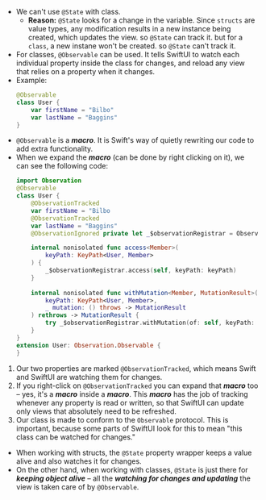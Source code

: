 - We can't use `@State` with class.
  - __Reason:__ `@State` looks for a change in the variable. Since `structs` are value types, any modification results in a new instance being created, which updates the view. so `@State` can track it. but for a `class`, a new instane won't be created. so `@State` can't track it.
- For classes, `@Observable` can be used. It tells SwiftUI to watch each individual property inside the class for changes, and reload any view that relies on a property when it changes.
- Example:
  ```swift
  @Observable
  class User {
      var firstName = "Bilbo"
      var lastName = "Baggins"
  }
- `@Observable` is a ***macro***. It is Swift's way of quietly rewriting our code to add extra functionality.
- When we expand the ***macro*** (can be done by right clicking on it), we can see the following code:
  ```swift
  import Observation
  @Observable
  class User {
      @ObservationTracked
      var firstName = "Bilbo
      @ObservationTracked
      var lastName = "Baggins"
      @ObservationIgnored private let _$observationRegistrar = Observation.ObservationRegistrar()

      internal nonisolated func access<Member>(
          keyPath: KeyPath<User, Member>
      ) {
          _$observationRegistrar.access(self, keyPath: keyPath)
      }
      
      internal nonisolated func withMutation<Member, MutationResult>(
          keyPath: KeyPath<User, Member>,
          _ mutation: () throws -> MutationResult
      ) rethrows -> MutationResult {
          try _$observationRegistrar.withMutation(of: self, keyPath: keyPath, mutation)
      }
  }
  extension User: Observation.Observable {
  }

1. Our two properties are marked `@ObservationTracked`, which means Swift and SwiftUI are watching them for changes.
2. If you right-click on `@ObservationTracked` you can expand that ***macro*** too – yes, it's a ***macro*** inside a ***macro***. This ***macro*** has the job of tracking whenever any property is read or written, so that SwiftUI can update only views that absolutely need to be refreshed.
3. Our class is made to conform to the `Observable` protocol. This is important, because some parts of SwiftUI look for this to mean "this class can be watched for changes."

- When working with structs, the `@State` property wrapper keeps a value alive and also watches it for changes.
- On the other hand, when working with classes, `@State` is just there for ***keeping object alive*** – all the ***watching for changes and updating*** the view is taken care of by `@Observable`.
